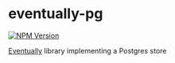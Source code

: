 # eventually-pg

[![NPM Version](https://img.shields.io/npm/v/@rotorsoft/eventually-pg.svg)](https://www.npmjs.com/package/@rotorsoft/eventually-pg)

[Eventually](../../README.md) library implementing a Postgres store
